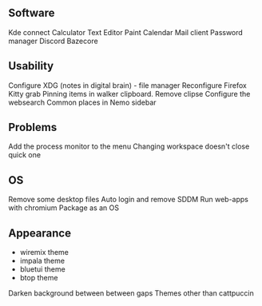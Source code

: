 ## Software
Kde connect
Calculator
Text Editor
Paint
Calendar
Mail client
Password manager
Discord
Bazecore

## Usability
Configure XDG (notes in digital brain) - file manager
Reconfigure Firefox
Kitty grab
Pinning items in walker clipboard. Remove clipse
Configure the websearch
Common places in Nemo sidebar

## Problems
Add the process monitor to the menu
Changing workspace doesn't close quick one

## OS
Remove some desktop files
Auto login and remove SDDM
Run web-apps with chromium
Package as an OS

## Appearance
- wiremix theme
- impala theme
- bluetui theme
- btop theme

Darken background between between gaps
Themes other than cattpuccin
